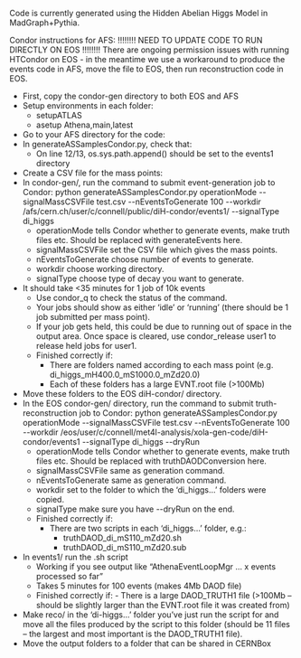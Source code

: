 Code is currently generated using the Hidden Abelian Higgs Model in MadGraph+Pythia.

Condor instructions for AFS:
!!!!!!!! NEED TO UPDATE CODE TO RUN DIRECTLY ON EOS !!!!!!!!
There are ongoing permission issues with running HTCondor on EOS - in the meantime we use a workaround to produce the events code in AFS, move the file to EOS, then run reconstruction code in EOS.
- First, copy the condor-gen directory to both EOS and AFS
- Setup environments in each folder:
    - setupATLAS
    - asetup Athena,main,latest
- Go to your AFS directory for the code:
- In generateASSamplesCondor.py, check that:
    - On line 12/13, os.sys.path.append() should be set to the events1 directory
- Create a CSV file for the mass points:
- In condor-gen/, run the command to submit event-generation job to Condor:
python generateASSamplesCondor.py operationMode --signalMassCSVFile test.csv --nEventsToGenerate 100 --workdir /afs/cern.ch/user/c/connell/public/diH-condor/events1/ --signalType di_higgs
    - operationMode tells Condor whether to generate events, make truth files etc. Should be replaced with generateEvents here.
    - signalMassCSVFile set the CSV file which gives the mass points.
    - nEventsToGenerate choose number of events to generate.
    - workdir choose working directory.
    - signalType choose type of decay you want to generate.
- It should take <35 minutes for 1 job of 10k events
    - Use condor_q to check the status of the command.
    - Your jobs should show as either ‘idle’ or ‘running’ (there should be 1 job submitted per mass point).
    - If your job gets held, this could be due to running out of space in the output area. Once space is cleared, use condor_release user1 to release held jobs for user1.
    - Finished correctly if:
        - There are folders named according to each mass point (e.g. di_higgs_mH400.0_mS1000.0_mZd20.0)
        - Each of these folders has a large EVNT.root file (>100Mb)
- Move these folders to the EOS diH-condor/ directory.
- In the EOS condor-gen/ directory, run the command to submit truth-reconstruction job to Condor:
python generateASSamplesCondor.py operationMode --signalMassCSVFile test.csv --nEventsToGenerate 100 --workdir /eos/user/c/connell/met4l-analysis/xola-gen-code/diH-condor/events1 --signalType di_higgs --dryRun
    - operationMode tells Condor whether to generate events, make truth files etc. Should be replaced with truthDAODConversion here.
    - signalMassCSVFile same as generation command.
    - nEventsToGenerate same as generation command.
    - workdir set to the folder to which the ‘di_higgs…’ folders were copied.
    - signalType make sure you have --dryRun on the end.
    - Finished correctly if:
        - There are two scripts in each ‘di_higgs…’ folder, e.g.:
            - truthDAOD_di_mS110_mZd20.sh
            - truthDAOD_di_mS110_mZd20.sub
- In events1/ run the .sh script
    - Working if you see output like “AthenaEventLoopMgr … x events processed so far”
    - Takes 5 minutes for 100 events (makes 4Mb DAOD file)
    - Finished correctly if:
            - There is a large DAOD_TRUTH1 file (>100Mb – should be slightly larger than the EVNT.root file it was created from)
- Make reco/ in the ‘di-higgs…’ folder you’ve just run the script for and move all the files produced by the script to this folder (should be 11 files – the largest and most important is the DAOD_TRUTH1 file).
- Move the output folders to a folder that can be shared in CERNBox
